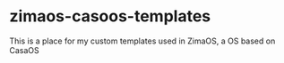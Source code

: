 # zimaos-casoos-templates
This is a place for my custom templates used in ZimaOS, a OS based on CasaOS
